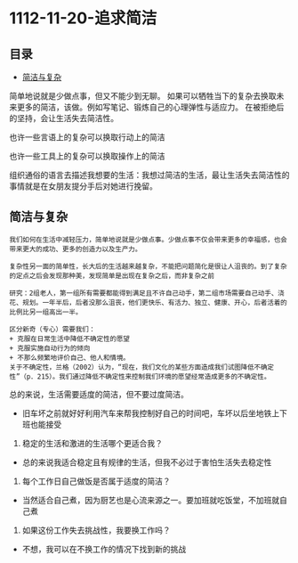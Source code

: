 # 1112-11-20-追求简洁

## 目录

-   [简洁与复杂](#简洁与复杂)

简单地说就是少做点事，但又不能少到无聊。
如果可以牺牲当下的复杂去换取未来更多的简洁，该做。例如写笔记、锻炼自己的心理弹性与适应力。
在被拒绝后的坚持，会让生活失去简洁性。

也许一些言语上的复杂可以换取行动上的简洁

也许一些工具上的复杂可以换取操作上的简洁

组织通俗的语言去描述我想要的生活：我想过简洁的生活，最让生活失去简洁性的事情就是在女朋友提分手后对她进行挽留。

## 简洁与复杂

```纯文本
我们如何在生活中减轻压力，简单地说就是少做点事。少做点事不仅会带来更多的幸福感，也会带来更大的成功、更多的创造力以及生产力。

复杂性另一面的简单性，长大后的生活越来越复杂，不能把问题简化是很让人沮丧的。到了复杂的定点之后会发现那种美，发现简单是出现在复杂之后，而非复杂之前

研究：2组老人，第一组所有需要都能得到满足且不许自己动手，第二组市场需要自己动手、浇花、规划。一年半后，后者没那么沮丧，他们更快乐、有活力、独立、健康、开心，后者活着的比例比另一组高出一半。

区分新奇（专心）需要我们：
+ 克服在日常生活中降低不确定性的愿望
+ 克服实施自动行为的倾向
+ 不那么频繁地评价自己、他人和情境。
关于不确定性，兰格（2002）认为，“现在，我们文化的某些方面造成我们试图降低不确定性”（p．215）。我们通过降低不确定性来控制我们环境的愿望经常造成更多的不确定性。
```

总的来说，生活需要适度的简洁，但不要过度简洁。

-   旧车坏之前就好好利用汽车来帮我控制好自己的时间吧，车坏以后坐地铁上下班也能接受

1.  稳定的生活和激进的生活哪个更适合我？

-   总的来说我适合稳定且有规律的生活，但我不必过于害怕生活失去稳定性

1.  每个工作日自己做饭是否属于适度的简洁？

-   当然适合自己煮，因为厨艺也是心流来源之一。要加班就吃饭堂，不加班就自己煮

1.  如果这份工作失去挑战性，我要换工作吗？

-   不想，我可以在不换工作的情况下找到新的挑战
